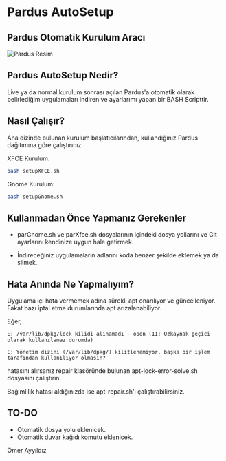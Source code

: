 # Pardus AutoSetup 
## **Pardus Otomatik Kurulum Aracı**
![Pardus Resim](https://www.ankarakreatif.com/uploads/haberler/1534682669pardus-isletim-sistemi-png.png)

## **Pardus AutoSetup Nedir?**

Live ya da normal kurulum sonrası açılan Pardus'a otomatik olarak belirlediğim uygulamaları indiren ve ayarlarımı yapan bir BASH Scripttir.

## **Nasıl Çalışır?**

 Ana dizinde bulunan kurulum başlatıcılarından, kullandığınız Pardus dağıtımına göre çalıştırınız.

 XFCE Kurulum:
 ```bash
 bash setupXFCE.sh
 ```
 Gnome Kurulum:
```bash
bash setupGnome.sh
```
## **Kullanmadan Önce Yapmanız Gerekenler**

- parGnome.sh ve parXfce.sh dosyalarının içindeki dosya yollarını ve Git ayarlarını kendinize uygun hale getirmek.

- İndireceğiniz uygulamaların adlarını koda benzer şekilde eklemek ya da silmek.

 ## **Hata Anında Ne Yapmalıyım?**
 Uygulama içi hata vermemek adına sürekli apt onarılıyor ve güncelleniyor. Fakat bazı iptal etme durumlarında apt arızalanabiliyor.

 Eğer,
 ```
E: /var/lib/dpkg/lock kilidi alınamadı - open (11: Özkaynak geçici olarak kullanılamaz durumda)

E: Yönetim dizini (/var/lib/dpkg/) kilitlenemiyor, başka bir işlem tarafından kullanılıyor olmasın?
```
hatasını alırsanız repair klasöründe bulunan apt-lock-error-solve.sh dosyasını çalıştırın.

Bağımlılık hatası aldığınızda ise apt-repair.sh'ı çalıştırabilirsiniz.

 ## **TO-DO**

* Otomatik dosya yolu eklenicek.
* Otomatik duvar kağıdı komutu eklenicek.

Ömer Ayyıldız